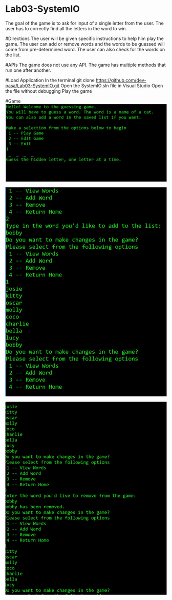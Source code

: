 # Lab03-SystemIO
The goal of the game is to ask for input of a single letter from the user.
The user has to correctly find all the letters in the word to win. 


#Directions
The user will be given specific instructions to help him play the game. 
The user can add or remove words and the words to be guessed will come from pre-determined word. 
The user can also check for the words on the list. 

#APIs
The game does not use any API. The game has multiple methods that run one after another. 

#Load Application 
In the terminal git clone https://github.com/dev-pasa/Lab03-SystemIO.git
Open the SystemIO.sln file in Visual Studio
Open the file without debugging
Play the game

#Game 
![display1](/Assets/wordguess1.JPG)

![display2](/Assets/wordguess2.JPG)

![display3](/Assets/wordguess3.JPG)